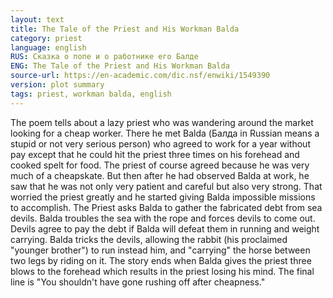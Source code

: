 ```yaml
---
layout: text
title: The Tale of the Priest and His Workman Balda
category: priest
language: english
RUS: Сказка о попе и о работнике его Балде
ENG: The Tale of the Priest and His Workman Balda
source-url: https://en-academic.com/dic.nsf/enwiki/1549390
version: plot summary
tags: priest, workman balda, english
---
```


The poem tells about a lazy priest who was wandering around the market looking for a cheap worker. 
There he met Balda (Балда in Russian means a stupid or not very serious person) who agreed to work for a year without pay except that he could hit the priest three times on his forehead and cooked spelt for food. 
The priest of course agreed because he was very much of a cheapskate. 
But then after he had observed Balda at work, he saw that he was not only very patient and careful but also very strong. That worried the priest greatly and he started giving Balda impossible missions to accomplish. The Priest asks Balda to gather the fabricated debt from sea devils. 
Balda troubles the sea with the rope and forces devils to come out. 
Devils agree to pay the debt if Balda will defeat them in running and weight carrying. 
Balda tricks the devils, allowing the rabbit (his proclaimed "younger brother") to run instead him, 
and "carrying" the horse between two legs by riding on it. 
The story ends when Balda gives the priest three blows to the forehead which results in 
the priest losing his mind. The final line is "You shouldn't have gone rushing off after cheapness."
